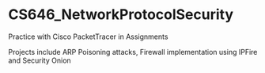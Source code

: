 # CS646_NetworkProtocolSecurity
Practice with Cisco PacketTracer in Assignments

Projects include ARP Poisoning attacks, Firewall implementation using IPFire and Security Onion
